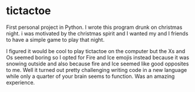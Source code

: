 # tictactoe

First personal project in Python. I wrote this program drunk on christmas night. i was motivated by the christmas spirit and I wanted my and I friends to have a simple game to play that night.

I figured it would be cool to play tictactoe on the computer but the Xs and Os seemed boring so I opted for Fire and Ice emojis instead because it was snowing outside and also because fire and Ice seemed like good opposites to me. Well it turned out pretty challenging writing code in a new language while only a quarter of your brain seems to function. Was an amazing experience.

